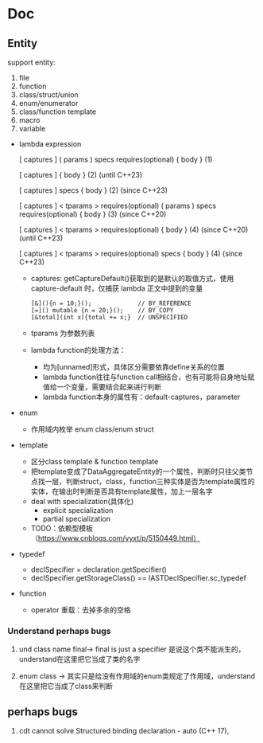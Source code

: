 # Doc


## Entity 
support entity:

1) file
2) function
3) class/struct/union
4) enum/enumerator
5) class/function template
6) macro
7) variable



- lambda expression

    [ captures ] ( params ) specs requires(optional) { body }	(1)	

    [ captures ] { body }	(2)	(until C++23)

    [ captures ] specs { body }	(2)	(since C++23)

    [ captures ] < tparams > requires(optional) ( params ) specs requires(optional) { body }	(3)	(since C++20)

    [ captures ] < tparams > requires(optional) { body }	(4)	(since C++20) (until C++23)

    [ captures ] < tparams > requires(optional) specs { body }	(4)	(since C++23)

    - captures: getCaptureDefault()获取到的是默认的取值方式，使用 capture-default 时，仅捕获 lambda 正文中提到的变量
        ```
        [&](){n = 10;}();             // BY_REFERENCE
        [=]() mutable {n = 20;}();    // BY_COPY
        [&total](int x){total += x;}  // UNSPECIFIED
        ```
        
    - tparams 为参数列表

    - lambda function的处理方法：
        - 均为[unnamed]形式，具体区分需要依靠define关系的位置
        - lambda function往往与function call相结合，也有可能将自身地址赋值给一个变量，需要结合起来进行判断
        - lambda function本身的属性有：default-captures，parameter

- enum
  - 作用域内枚举 enum class/enum struct

- template

    - 区分class template & function template
    - 把template变成了DataAggregateEntity的一个属性，判断时只往父类节点找一层，判断struct，class，function三种实体是否为template属性的实体，在输出时判断是否具有template属性，加上一层名字
    - deal with specialization(具体化)
        - explicit specialization
        - partial specialization
    - TODO：依赖型模板（https://www.cnblogs.com/yyxt/p/5150449.html）


- typedef
    - declSpecifier = declaration.getSpecifier()
    - declSpecifier.getStorageClass() == IASTDeclSpecifier.sc_typedef

- function
    - operator 重载：去掉多余的空格


### Understand perhaps bugs

1) und class name final-> final is just a specifier 是说这个类不能派生的，understand在这里把它当成了类的名字

2) enum class -> 其实只是给没有作用域的enum类规定了作用域，understand在这里把它当成了class来判断


## perhaps bugs

1) cdt cannot solve Structured binding declaration - auto (C++ 17), 


